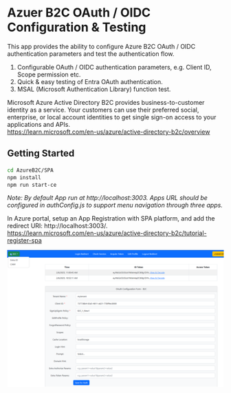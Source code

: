 # Azuer B2C OAuth / OIDC Configuration & Testing

This app provides the ability to configure Azure B2C OAuth / OIDC authentication parameters and test the authentication flow.

1. Configurable OAuth / OIDC authentication parameters, e.g. Client ID, Scope permission etc.
2. Quick & easy testing of Entra OAuth authentication.
3. MSAL (Microsoft Authentication Library) function test.

Microsoft Azure Active Directory B2C provides business-to-customer identity as a service. Your customers can use their preferred social, enterprise, or local account identities to get single sign-on access to your applications and APIs.  
https://learn.microsoft.com/en-us/azure/active-directory-b2c/overview

## Getting Started

   ```bash
   cd AzureB2C/SPA
   npm install
   npm run start-ce
   ```

*Note: By default App run at http://localhost:3003. Apps URL should be configured in authConfig.js to support menu navigation through three apps.*

In Azure portal, setup an App Registration with SPA platform, and add the redirect URI: http://localhost:3003/.  
https://learn.microsoft.com/en-us/azure/active-directory-b2c/tutorial-register-spa

![Screenshot](../ReadmeFiles/B2COauth.png)


